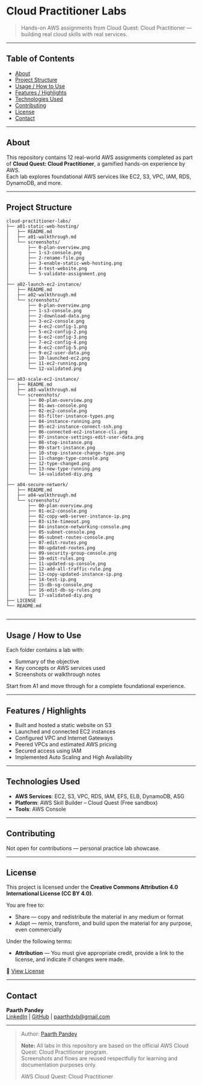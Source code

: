 # Cloud Practitioner Labs

> Hands-on AWS assignments from Cloud Quest: Cloud Practitioner — building real cloud skills with real services.

---

## Table of Contents

- [About](#about)  
- [Project Structure](#project-structure)  
- [Usage / How to Use](#usage--how-to-use)  
- [Features / Highlights](#features--highlights)  
- [Technologies Used](#technologies-used)  
- [Contributing](#contributing)  
- [License](#license)  
- [Contact](#contact)

---

## About

This repository contains 12 real-world AWS assignments completed as part of **Cloud Quest: Cloud Practitioner**, a gamified hands-on experience by AWS.  
Each lab explores foundational AWS services like EC2, S3, VPC, IAM, RDS, DynamoDB, and more.

---

## Project Structure
```
cloud-practitioner-labs/
├── a01-static-web-hosting/
│   ├── README.md
│   ├── a01-walkthrough.md
│   └── screenshots/
│       ├── 0-plan-overview.png
│       ├── 1-s3-console.png
│       ├── 2-rename-file.png
│       ├── 3-enable-static-web-hosting.png
│       ├── 4-test-website.png
│       └── 5-validate-assignment.png
│
├── a02-launch-ec2-instance/
│   ├── README.md
│   ├── a02-walkthrough.md
│   └── screenshots/
│       ├── 0-plan-overview.png
│       ├── 1-s3-console.png
│       ├── 2-download-data.png
│       ├── 3-ec2-console.png
│       ├── 4-ec2-config-1.png
│       ├── 5-ec2-config-2.png
│       ├── 6-ec2-config-3.png
│       ├── 7-ec2-config-4.png
│       ├── 8-ec2-config-5.png
│       ├── 9-ec2-user-data.png
│       ├── 10-launched-ec2.png
│       ├── 11-ec2-running.png
│       └── 12-validated.png
│
├── a03-scale-ec2-instance/
│   ├── README.md
│   ├── a03-walkthrough.md
│   └── screenshots/
│       ├── 00-plan-overview.png
│       ├── 01-aws-console.png
│       ├── 02-ec2-console.png
│       ├── 03-filter-instance-types.png
│       ├── 04-instance-running.png
│       ├── 05-ec2-instance-connect-ssh.png
│       ├── 06-connected-ec2-instance-cli.png
│       ├── 07-instance-settings-edit-user-data.png
│       ├── 08-stop-instance.png
│       ├── 09-start-instance.png
│       ├── 10-stop-instance-change-type.png
│       ├── 11-change-type-console.png
│       ├── 12-type-changed.png
│       ├── 13-new-type-running.png
│       └── 14-validated-diy.png
│
├── a04-secure-network/
│   ├── README.md
│   ├── a04-walkthrough.md
│   └── screenshots/
│       ├── 00-plan-overview.png
│       ├── 01-ec2-console.png
│       ├── 02-copy-web-server-instance-ip.png
│       ├── 03-site-timeout.png
│       ├── 04-instance-networking-console.png
│       ├── 05-subnet-console.png
│       ├── 06-subnet-routes-console.png
│       ├── 07-edit-routes.png
│       ├── 08-updated-routes.png
│       ├── 09-security-group-console.png
│       ├── 10-edit-rules.png
│       ├── 11-updated-sg-console.png
│       ├── 12-add-all-traffic-rule.png
│       ├── 13-copy-updated-instance-ip.png
│       ├── 14-test-ip.png
│       ├── 15-db-sg-console.png
│       ├── 16-edit-db-sg-rules.png
│       └── 17-validated-diy.png
├── LICENSE
└── README.md


```
<!---
├── A3-connect-to-ec2/
│ └── README.md
├── A4-vpc-internet-access/
│ └── README.md
├── A5-pricing-calculator/
│ └── README.md
├── A6-vpc-peering/
│ └── README.md
--->

---

## Usage / How to Use

Each folder contains a lab with:
- Summary of the objective
- Key concepts or AWS services used
- Screenshots or walkthrough notes

Start from A1 and move through for a complete foundational experience.

---

## Features / Highlights

- Built and hosted a static website on S3  
- Launched and connected EC2 instances  
- Configured VPC and Internet Gateways  
- Peered VPCs and estimated AWS pricing  
- Secured access using IAM  
- Implemented Auto Scaling and High Availability

---

## Technologies Used

- **AWS Services**: EC2, S3, VPC, RDS, IAM, EFS, ELB, DynamoDB, ASG  
- **Platform**: AWS Skill Builder – Cloud Quest (Free sandbox)  
- **Tools**: AWS Console

---

## Contributing

Not open for contributions — personal practice lab showcase.

---

## License

This project is licensed under the **Creative Commons Attribution 4.0 International License (CC BY 4.0)**.

You are free to:
- Share — copy and redistribute the material in any medium or format  
- Adapt — remix, transform, and build upon the material for any purpose, even commercially

Under the following terms:
- **Attribution** — You must give appropriate credit, provide a link to the license, and indicate if changes were made.

🔗 [View License](https://creativecommons.org/licenses/by/4.0/)

---

## Contact

**Paarth Pandey**  
[LinkedIn](https://www.linkedin.com/in/paarth-pandey-13779529b/) | [GitHub](https://github.com/paarthpandey10) | paarthdxb@gmail.com

---

> Author: [Paarth Pandey](https://github.com/paarthpandey10)
> 
> **Note:** All labs in this repository are based on the official AWS Cloud Quest: Cloud Practitioner program.  
> Screenshots and flows are reused respectfully for learning and documentation purposes only.
>
> AWS Cloud Quest: Cloud Practitioner
